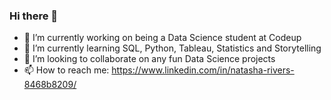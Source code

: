 ### Hi there 👋

<!--
**natasharivers/natasharivers** is a ✨ _special_ ✨ repository because its `README.md` (this file) appears on your GitHub profile.
-->

- 🔭 I’m currently working on being a Data Science student at Codeup
- 🌱 I’m currently learning SQL, Python, Tableau, Statistics and Storytelling
- 👯 I’m looking to collaborate on any fun Data Science projects
- 📫 How to reach me: https://www.linkedin.com/in/natasha-rivers-8468b8209/

